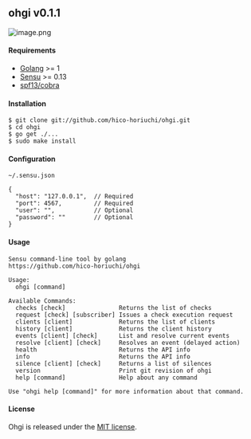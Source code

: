 ## ohgi v0.1.1

![image.png](https://raw.githubusercontent.com/hico-horiuchi/ohgi/master/image.png)

#### Requirements

  - [Golang](https://golang.org/) >= 1
  - [Sensu](http://sensuapp.org/) >= 0.13
  - [spf13/cobra](https://github.com/spf13/cobra)

#### Installation

    $ git clone git://github.com/hico-horiuchi/ohgi.git
    $ cd ohgi
    $ go get ./...
    $ sudo make install

#### Configuration

`~/.sensu.json`

    {
      "host": "127.0.0.1",  // Required
      "port": 4567,         // Required
      "user": "",           // Optional
      "password": ""        // Optional
    }

#### Usage

    Sensu command-line tool by golang
    https://github.com/hico-horiuchi/ohgi
    
    Usage:
      ohgi [command]
    
    Available Commands:
      checks [check]               Returns the list of checks
      request [check] [subscriber] Issues a check execution request
      clients [client]             Returns the list of clients
      history [client]             Returns the client history
      events [client] [check]      List and resolve current events
      resolve [client] [check]     Resolves an event (delayed action)
      health                       Returns the API info
      info                         Returns the API info
      silence [client] [check]     Returns a list of silences
      version                      Print git revision of ohgi
      help [command]               Help about any command
    
    Use "ohgi help [command]" for more information about that command.

#### License

Ohgi is released under the [MIT license](https://raw.githubusercontent.com/hico-horiuchi/ohgi/master/LICENSE).
